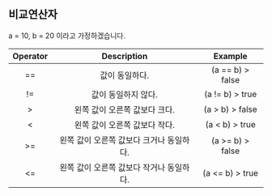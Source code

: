 ## 비교연산자

a = 10, b = 20 이라고 가정하겠습니다.

| Operator |               Description                |     Example      |
| :------: | :--------------------------------------: | :--------------: |
|    ==    |              값이 동일하다.              | (a == b) > false |
|    !=    |           값이 동일하지 않다.            | (a != b) > true  |
|    >     |      왼쪽 값이 오른쪽 값보다 크다.       | (a > b) > false  |
|    <     |      왼쪽 값이 오른쪽 값보다 작다.       |  (a < b) > true  |
|    >=    | 왼쪽 값이 오른쪽 값보다 크거나 동일하다. | (a >= b) > false |
|    <=    | 왼쪽 값이 오른쪽 값보다 작거나 동일하다. | (a <= b) > true  |



